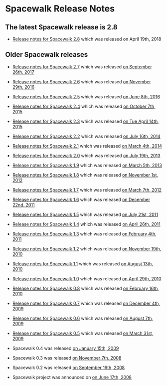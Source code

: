 # Spacewalk Release Notes

## The latest Spacewalk release is 2.8
 * [Release notes for Spacewalk 2.8](ReleaseNotes28) which was released on April 19th, 2018

## Older Spacewalk releases
 * [Release notes for Spacewalk 2.7](ReleaseNotes27) which was released [on September 26th, 2017](https://www.redhat.com/archives/spacewalk-announce-list/2017-September/msg00000.html)
 
 * [Release notes for Spacewalk 2.6](ReleaseNotes26) which was released [on November 29th, 2016](https://www.redhat.com/archives/spacewalk-announce-list/2016-November/msg00000.html)

 * [Release notes for Spacewalk 2.5](ReleaseNotes25) which was released [on June 8th, 2016](https://www.redhat.com/archives/spacewalk-announce-list/2016-June/msg00000.html)

 * [Release notes for Spacewalk 2.4](ReleaseNotes24) which was released [on October 7th, 2015](https://www.redhat.com/archives/spacewalk-announce-list/2015-October/msg00001.html)

 * [Release notes for Spacewalk 2.3](ReleaseNotes23) which was released [on Tue April 14th, 2015](https://www.redhat.com/archives/spacewalk-announce-list/2015-April/msg00000.html)

 * [Release notes for Spacewalk 2.2](ReleaseNotes22) which was released [on July 16th, 2014](https://www.redhat.com/archives/spacewalk-announce-list/2014-July/msg00000.html)

 * [Release notes for Spacewalk 2.1](ReleaseNotes21) which was released [on March 4th, 2014](http://www.redhat.com/archives/spacewalk-announce-list/2014-March/msg00000.html)

 * [Release notes for Spacewalk 2.0](ReleaseNotes20) which was released [on July 19th, 2013](http://www.redhat.com/archives/spacewalk-announce-list/2013-July/msg00000.html)

 * [Release notes for Spacewalk 1.9](ReleaseNotes19) which was released [on March 5th, 2013](http://www.redhat.com/archives/spacewalk-announce-list/2013-March/msg00000.html)

 * [Release notes for Spacewalk 1.8](ReleaseNotes18) which was released [on November 1st, 2012](http://www.redhat.com/archives/spacewalk-announce-list/2012-November/msg00000.html)

 * [Release notes for Spacewalk 1.7](ReleaseNotes17) which was released [on March 7th, 2012](http://www.redhat.com/archives/spacewalk-announce-list/2012-March/msg00000.html)

 * [Release notes for Spacewalk 1.6](ReleaseNotes16) which was released [on December 22nd, 2011](http://www.redhat.com/archives/spacewalk-announce-list/2011-December/msg00000.html)

 * [Release notes for Spacewalk 1.5](ReleaseNotes15) which was released [on July 21st, 2011](http://www.redhat.com/archives/spacewalk-announce-list/2011-July/msg00000.html)

 * [Release notes for Spacewalk 1.4](ReleaseNotes14) which was released [on April 26th, 2011](http://www.redhat.com/archives/spacewalk-announce-list/2011-April/msg00000.html)

 * [Release notes for Spacewalk 1.3](ReleaseNotes13) which was released [on February 4th, 2011](http://www.redhat.com/archives/spacewalk-announce-list/2011-February/msg00000.html)

 * [Release notes for Spacewalk 1.2](ReleaseNotes12) which was released [on November 19th, 2010](http://www.redhat.com/archives/spacewalk-announce-list/2010-November/msg00000.html)

 * [Release notes for Spacewalk 1.1](ReleaseNotes11) which was released [on August 13th, 2010](http://www.redhat.com/archives/spacewalk-announce-list/2010-August/msg00000.html)

 * [Release notes for Spacewalk 1.0](ReleaseNotes10) which was released [on April 29th, 2010](http://www.redhat.com/archives/spacewalk-announce-list/2010-April/msg00000.html)

 * [Release notes for Spacewalk 0.8](ReleaseNotes08) which was released [on February 16th, 2010](http://www.redhat.com/archives/spacewalk-announce-list/2010-February/msg00000.html)

 * [Release notes for Spacewalk 0.7](ReleaseNotes07) which was released [on December 4th, 2009](http://www.redhat.com/archives/spacewalk-announce-list/2009-December/msg00000.html)

 * [Release notes for Spacewalk 0.6](ReleaseNotes06) which was released [on August 7th, 2009](http://www.redhat.com/archives/spacewalk-announce-list/2009-August/msg00000.html)

 * [Release notes for Spacewalk 0.5](ReleaseNotes05) which was released [on March 31st, 2009](http://www.redhat.com/archives/spacewalk-announce-list/2009-March/msg00001.html)

 * Spacewalk 0.4 was released [on January 15th, 2009](http://www.redhat.com/archives/spacewalk-announce-list/2009-January/msg00000.html)
 * Spacewalk 0.3 was released [on November 7th, 2008](http://www.redhat.com/archives/spacewalk-list/2008-November/msg00039.html)
 * Spacewalk 0.2 was released [on September 16th, 2008](http://www.redhat.com/archives/spacewalk-list/2008-September/msg00041.html)
 * Spacewalk project was announced on [on June 17th, 2008](http://www.redhat.com/archives/spacewalk-list/2008-June/msg00000.html)
